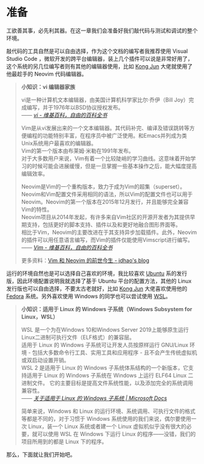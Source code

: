 # 准备

工欲善其事，必先利其器。在这一章我们会准备好我们敲代码与测试和调试的整个环境。

敲代码的工具自然是可以自由选择，作为这个文档的编写者我推荐使用 Visual Studio Code ，微软开发的跨平台编辑器，装上几个插件可以说是非常好用了，这个系统的另几位编写者则有其他的编辑器使用，比如 [Kong Jun](https://github.com/kongjun18) 大佬就使用了他最趁手的 Neovim 代码编辑器。

> **小知识：vi 编辑器家族**  
> 
> vi是一种计算机文本编辑器，由美国计算机科学家比尔·乔伊（Bill Joy）完成编写，并于1976年以BSD协议授权发布。  
> *—— [vi - 维基百科，自由的百科全书](https://zh.wikipedia.org/wiki/Vi)*  
> 
> Vim是从vi发展出来的一个文本编辑器。其代码补完、编译及错误跳转等方便编程的功能特别丰富，在程序员中被广泛使用。和Emacs并列成为类Unix系统用户最喜欢的编辑器。  
> Vim的第一个版本由布莱姆·米勒在1991年发布。  
> 对于大多数用户来说，Vim有着一个比较陡峭的学习曲线。这意味着开始学习的时候可能会进展缓慢，但是一旦掌握一些基本操作之后，能大幅度提高编辑效率。  
> 
> Neovim是Vim的一个重构版本，致力于成为Vim的超集（superset）。Neovim和Vim配置文件采用相同的语法，所以Vim的配置文件也可以用于Neovim。Neovim的第一个版本在2015年12月发行，并且能够完全兼容Vim的特性。  
> Neovim项目从2014年发起，有许多来自Vim社区的开源开发者为其提供早期支持，包括更好的脚本支持、插件以及和更好地融合图形界面等。  
> 相比于Vim，Neovim的主要改进在于其支持异步加载插件。此外，Neovim的插件可以用任意语言编写，而Vim的插件仅能使用Vimscript进行编写。  
> *—— [Vim - 维基百科，自由的百科全书](https://zh.wikipedia.org/wiki/Vim)*  
> 
> 更多资料：[Vim 和 Neovim 的前世今生 - jdhao's blog](https://jdhao.github.io/2020/01/12/vim_nvim_history_development/)

运行的环境自然也是可以选择自己喜欢的环境，我比较喜欢 [Ubuntu](https://zh.wikipedia.org/wiki/Ubuntu) 系的发行版，因此环境配置说明我就选择了基于 Ubuntu 平台的配置方法，其他的 Linux 发行版也可以自由选择，不要太古老就好，比如 [Kong Jun](https://github.com/kongjun18) 大佬喜欢使用他的 [Fedora](https://zh.wikipedia.org/wiki/Fedora_(%E4%BD%9C%E6%A5%AD%E7%B3%BB%E7%B5%B1)) 系统。另外喜欢使用 Windows 的同学也可以尝试使用 [WSL](https://docs.microsoft.com/zh-cn/windows/wsl/)。

> **小知识：适用于 Linux 的 Windows 子系统（Windows Subsystem for Linux，WSL）**  
> 
> WSL 是一个为在Windows 10和Windows Server 2019上能够原生运行Linux二进制可执行文件（ELF格式）的兼容层。  
> 适用于 Linux 的 Windows 子系统可让开发人员按原样运行 GNU/Linux 环境 - 包括大多数命令行工具、实用工具和应用程序 - 且不会产生传统虚拟机或双启动设置开销。  
> WSL 2 是适用于 Linux 的 Windows 子系统体系结构的一个新版本，它支持适用于 Linux 的 Windows 子系统在 Windows 上运行 ELF64 Linux 二进制文件。 它的主要目标是提高文件系统性能，以及添加完全的系统调用兼容性。  
> *—— [关于适用于 Linux 的 Windows 子系统 | Microsoft Docs](https://docs.microsoft.com/zh-cn/windows/wsl/about)*  
> 
> 简单来说，Windows 和 Linux 的运行环境、系统调用、可执行文件的格式等都是不同的，对于习惯于 Windows 系统使用的我们来说，偶尔要使用一次 Linux，装一个 Linux 系统或者建一个 Linux 虚拟机似乎没有很大的必要，就可以使用 WSL 在 Windows 下运行 Linux 的程序——没错，我们的项目所用到的都是 Linux 下的程序。

那么，下面就让我们开始吧。
